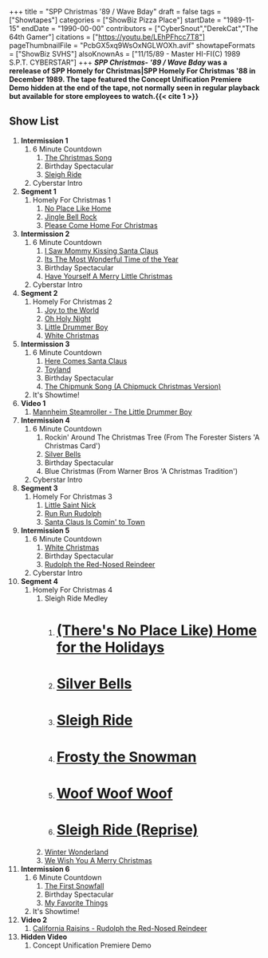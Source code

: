 +++
title = "SPP Christmas '89 / Wave Bday"
draft = false
tags = ["Showtapes"]
categories = ["ShowBiz Pizza Place"]
startDate = "1989-11-15"
endDate = "1990-00-00"
contributors = ["CyberSnout","DerekCat","The 64th Gamer"]
citations = ["https://youtu.be/LEhPFhcc7T8"]
pageThumbnailFile = "PcbGX5xq9WsOxNGLWOXh.avif"
showtapeFormats = ["ShowBiz SVHS"]
alsoKnownAs = ["11/15/89 - Master HI-FI(C) 1989 S.P.T. CYBERSTAR"]
+++
***SPP Christmas- '89 / Wave Bday* was a rerelease of SPP Homely for Christmas|SPP Homely For Christmas '88 in December 1989.
The tape featured the Concept Unification Premiere Demo hidden at the end of the tape, not normally seen in regular playback but available for store employees to watch.{{< cite 1 >}}**

## Show List

1.  **Intermission 1**
    1.  6 Minute Countdown
        1.  [The Christmas Song](https://en.wikipedia.org/wiki/Ella_Wishes_You_a_Swinging_Christmas)
        2.  Birthday Spectacular
        3.  [Sleigh Ride](https://en.wikipedia.org/wiki/Merry_Christmas_(Johnny_Mathis_album))
    2.  Cyberstar Intro
2.  **Segment 1**
    1.  Homely For Christmas 1
        1.  [No Place Like Home](https://en.wikipedia.org/wiki/That_Christmas_Feeling)
        2.  [Jingle Bell Rock](https://en.wikipedia.org/wiki/Jingle_Bell_Rock)
        3.  [Please Come Home For Christmas](https://en.wikipedia.org/wiki/Please_Come_Home_for_Christmas)
3.  **Intermission 2**
    1.  6 Minute Countdown
        1.  [I Saw Mommy Kissing Santa Claus](https://en.wikipedia.org/wiki/Jackson_5_Christmas_Album)
        2.  [Its The Most Wonderful Time of the Year](https://en.wikipedia.org/wiki/The_Andy_Williams_Christmas_Album)
        3.  Birthday Spectacular
        4.  [Have Yourself A Merry Little Christmas](https://en.wikipedia.org/wiki/A_Crystal_Christmas)
    2.  Cyberstar Intro
4.  **Segment 2**
    1.  Homely For Christmas 2
        1.  [Joy to the World](https://en.wikipedia.org/wiki/Joy_to_the_World)
        2.  [Oh Holy Night](https://en.wikipedia.org/wiki/O_Holy_Night)
        3.  [Little Drummer Boy](https://en.wikipedia.org/wiki/The_Little_Drummer_Boy)
        4.  [White Christmas](https://en.wikipedia.org/wiki/White_Christmas_(song))
5.  **Intermission 3**
    1.  6 Minute Countdown
        1.  [Here Comes Santa Claus](https://en.wikipedia.org/wiki/Here_Comes_Santa_Claus)
        2.  [Toyland](https://en.wikipedia.org/wiki/The_Perry_Como_Christmas_Album)
        3.  Birthday Spectacular
        4.  [The Chipmunk Song (A Chipmuck Christmas Version)](https://en.wikipedia.org/wiki/A_Chipmunk_Christmas)
    2.  It's Showtime!
6.  **Video 1**
    1.  [Mannheim Steamroller - The Little Drummer Boy](https://en.wikipedia.org/wiki/A_Fresh_Aire_Christmas)
7.  **Intermission 4**
    1.  6 Minute Countdown
        1.  Rockin' Around The Christmas Tree (From The Forester Sisters 'A Christmas Card')
        2.  [Silver Bells](https://en.wikipedia.org/wiki/Merry_Christmas_(The_Supremes_album))
        3.  Birthday Spectacular
        4.  Blue Christmas (From Warner Bros 'A Christmas Tradition')
    2.  Cyberstar Intro
8.  **Segment 3**
    1.  Homely For Christmas 3
        1.  [Little Saint Nick](https://en.wikipedia.org/wiki/Little_Saint_Nick)
        2.  [Run Run Rudolph](https://en.wikipedia.org/wiki/Run_Rudolph_Run)
        3.  [Santa Claus Is Comin' to Town](https://en.wikipedia.org/wiki/Santa_Claus_Is_Comin%27_to_Town)
9.  **Intermission 5**
    1.  6 Minute Countdown
        1.  [White Christmas](https://en.wikipedia.org/wiki/White_Christmas_(song))
        2.  Birthday Spectacular
        3.  [Rudolph the Red-Nosed Reindeer](https://en.wikipedia.org/wiki/Goin%27_Home_for_Christmas)
    2.  Cyberstar Intro
10. **Segment 4**
    1.  Homely For Christmas 4
        1.  Sleigh Ride Medley
            1.  # [(There's No Place Like) Home for the Holidays](https://en.wikipedia.org/wiki/Home_for_the_Holidays_(song))
            2.  # [Silver Bells](https://en.wikipedia.org/wiki/Silver_Bells)
            3.  # [Sleigh Ride](https://en.wikipedia.org/wiki/A_Christmas_Gift_for_You_from_Phil_Spector)
            4.  # [Frosty the Snowman](https://en.wikipedia.org/wiki/Frosty_the_Snowman)
            5.  # [Woof Woof Woof](https://en.wikipedia.org/wiki/The_Singing_Dogs)
            6.  # [Sleigh Ride (Reprise)](https://en.wikipedia.org/wiki/A_Christmas_Gift_for_You_from_Phil_Spector)
        2.  [Winter Wonderland](https://en.wikipedia.org/wiki/Winter_Wonderland)
        3.  [We Wish You A Merry Christmas](https://en.wikipedia.org/wiki/We_Wish_You_a_Merry_Christmas)
11. **Intermission 6**
    1.  6 Minute Countdown
        1.  [The First Snowfall](https://en.wikipedia.org/wiki/Christmas_Portrait)
        2.  Birthday Spectacular
        3.  [My Favorite Things](https://en.wikipedia.org/wiki/Christmas_(Kenny_Rogers_album))
    2.  It's Showtime!
12. **Video 2**
    1.  [California Raisins - Rudolph the Red-Nosed Reindeer](https://en.wikipedia.org/wiki/A_Claymation_Christmas_Celebration)
13. **Hidden Video**
    1.  Concept Unification Premiere Demo  
